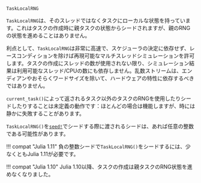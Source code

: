 ```
TaskLocalRNG
```

`TaskLocalRNG`は、そのスレッドではなくタスクにローカルな状態を持っています。これはタスクの作成時に親タスクの状態からシードされますが、親のRNGの状態を進めることはありません。

利点として、`TaskLocalRNG`は非常に高速で、スケジューラの決定に依存せず、レースコンディションを除けば再現可能なマルチスレッドシミュレーションを許可します。タスクの作成にスレッドの数が使用されない限り、シミュレーション結果は利用可能なスレッド/CPUの数にも依存しません。乱数ストリームは、エンディアンやおそらくワードサイズを除いて、ハードウェアの特性に依存するべきではありません。

`current_task()`によって返されるタスク以外のタスクのRNGを使用したりシードしたりすることは未定義の動作です：ほとんどの場合は機能しますが、時には静かに失敗することがあります。

`TaskLocalRNG()`を[`seed!`](@ref)でシードする際に渡されるシードは、あれば任意の整数である可能性があります。

!!! compat "Julia 1.11"
    負の整数シードで`TaskLocalRNG()`をシードするには、少なくともJulia 1.11が必要です。


!!! compat "Julia 1.10"
    Julia 1.10以降、タスクの作成は親タスクのRNG状態を進めなくなりました。

